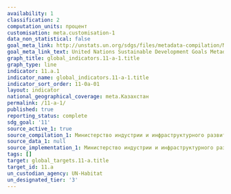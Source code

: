 ```yaml
---
availability: 1
classification: 2
computation_units: процент
customisation: meta.customisation-1
data_non_statistical: false
goal_meta_link: http://unstats.un.org/sdgs/files/metadata-compilation/Metadata-Goal-11.pdf
goal_meta_link_text: United Nations Sustainable Development Goals Metadata (pdf 2066kB)
graph_title: global_indicators.11-a-1.title
graph_type: line
indicator: 11.a.1
indicator_name: global_indicators.11-a-1.title
indicator_sort_order: 11-0a-01
layout: indicator
national_geographical_coverage: meta.Казахстан
permalink: /11-a-1/
published: true
reporting_status: complete
sdg_goal: '11'
source_active_1: true
source_compilation_1: Министерство индустрии и инфраструктурного развития РК
source_data_1: null
source_implementation_1: Министерство индустрии и инфраструктурного развития РК
tags: []
target: global_targets.11-a.title
target_id: 11.a
un_custodian_agency: UN-Habitat
un_designated_tier: '3'
---
```

